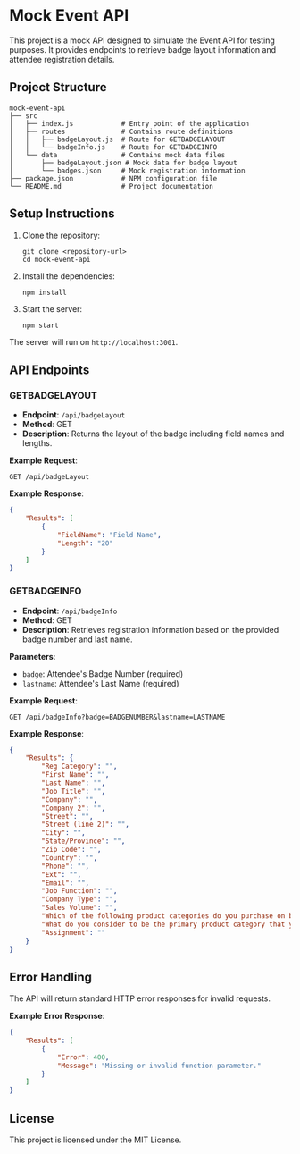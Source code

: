 # Mock Event API

This project is a mock API designed to simulate the Event API for testing purposes. It provides endpoints to retrieve badge layout information and attendee registration details.

## Project Structure

```
mock-event-api
├── src
│   ├── index.js            # Entry point of the application
│   ├── routes              # Contains route definitions
│   │   ├── badgeLayout.js  # Route for GETBADGELAYOUT
│   │   └── badgeInfo.js    # Route for GETBADGEINFO
│   └── data                # Contains mock data files
│       ├── badgeLayout.json # Mock data for badge layout
│       └── badges.json     # Mock registration information
├── package.json            # NPM configuration file
└── README.md               # Project documentation
```

## Setup Instructions

1. Clone the repository:
   ```
   git clone <repository-url>
   cd mock-event-api
   ```

2. Install the dependencies:
   ```
   npm install
   ```

3. Start the server:
   ```
   npm start
   ```

The server will run on `http://localhost:3001`.

## API Endpoints

### GETBADGELAYOUT

- **Endpoint**: `/api/badgeLayout`
- **Method**: GET
- **Description**: Returns the layout of the badge including field names and lengths.

**Example Request**:
```
GET /api/badgeLayout
```

**Example Response**:
```json
{
    "Results": [
        {
            "FieldName": "Field Name",
            "Length": "20"
        }
    ]
}
```

### GETBADGEINFO

- **Endpoint**: `/api/badgeInfo`
- **Method**: GET
- **Description**: Retrieves registration information based on the provided badge number and last name.

**Parameters**:
- `badge`: Attendee's Badge Number (required)
- `lastname`: Attendee's Last Name (required)

**Example Request**:
```
GET /api/badgeInfo?badge=BADGENUMBER&lastname=LASTNAME
```

**Example Response**:
```json
{
    "Results": {
        "Reg Category": "",
        "First Name": "",
        "Last Name": "",
        "Job Title": "",
        "Company": "",
        "Company 2": "",
        "Street": "",
        "Street (line 2)": "",
        "City": "",
        "State/Province": "",
        "Zip Code": "",
        "Country": "",
        "Phone": "",
        "Ext": "",
        "Email": "",
        "Job Function": "",
        "Company Type": "",
        "Sales Volume": "",
        "Which of the following product categories do you purchase on behalf of your company for resale?": "",
        "What do you consider to be the primary product category that you shop?": "",
        "Assignment": ""
    }
}
```

## Error Handling

The API will return standard HTTP error responses for invalid requests. 

**Example Error Response**:
```json
{
    "Results": [
        {
            "Error": 400,
            "Message": "Missing or invalid function parameter."
        }
    ]
}
```

## License

This project is licensed under the MIT License.
